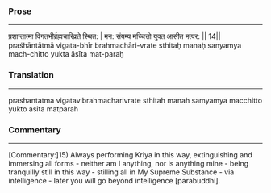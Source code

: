 ### Prose 
 --- 
प्रशान्तात्मा विगतभीर्ब्रह्मचारिव्रते स्थित: |
मन: संयम्य मच्चित्तो युक्त आसीत मत्पर: || 14||
praśhāntātmā vigata-bhīr brahmachāri-vrate sthitaḥ
manaḥ sanyamya mach-chitto yukta āsīta mat-paraḥ

### Translation 
 --- 
prashantatma vigatavibrahmacharivrate sthitah manah samyamya macchitto yukto asita matparah

### Commentary 
 --- 
[Commentary:]15) Always performing Kriya in this way, extinguishing and immersing all forms - neither am I anything, nor is anything mine - being tranquilly still in this way - stilling all in My Supreme Substance - via intelligence - later you will go beyond intelligence [parabuddhi].